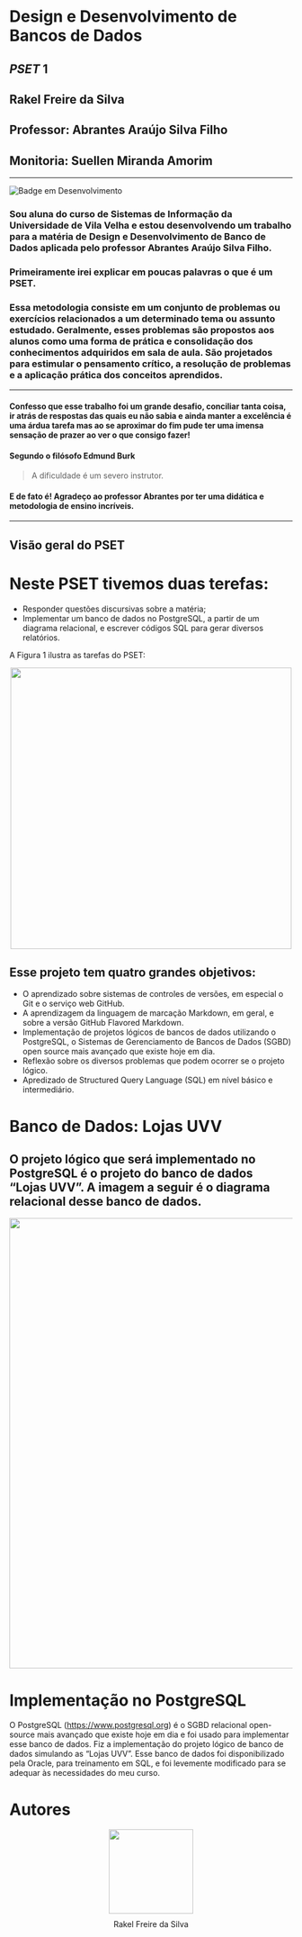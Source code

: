 # Design e Desenvolvimento de Bancos de Dados
## _PSET_ 1
## Rakel Freire da Silva
## Professor: Abrantes Araújo Silva Filho
## Monitoria: Suellen Miranda Amorim
---
![Badge em Desenvolvimento](http://img.shields.io/static/v1?label=STATUS&message=EM%20DESENVOLVIMENTO&color=GREEN&style=for-the-badge)


### Sou aluna do curso de Sistemas de Informação da Universidade de Vila Velha e estou desenvolvendo um trabalho para a matéria de Design e Desenvolvimento de Banco de Dados aplicada pelo professor Abrantes Araújo Silva Filho. 
### Primeiramente irei explicar em poucas palavras o que é um **PSET**. 
### Essa  metodologia consiste em um conjunto de problemas ou exercícios relacionados a um determinado tema ou assunto estudado. Geralmente, esses problemas são propostos aos alunos como uma forma de prática e consolidação dos conhecimentos adquiridos em sala de aula. São projetados para estimular o pensamento crítico, a resolução de problemas e a aplicação prática dos conceitos aprendidos.

---
#### Confesso que esse trabalho foi um grande desafio, conciliar tanta coisa, ir atrás de respostas das quais eu não sabia e ainda manter a excelência é uma árdua tarefa mas ao se aproximar do fim pude ter uma imensa sensação de prazer ao ver o que consigo fazer! 
#### Segundo o filósofo Edmund Burk
> A dificuldade é um severo instrutor.

#### E de fato é! Agradeço ao professor Abrantes por ter uma didática e metodologia de ensino incríveis. 
---

## Visão geral do PSET

# Neste PSET tivemos duas terefas:

 -  Responder questões discursivas sobre a matéria;
 - Implementar um banco de dados no PostgreSQL, a partir de um diagrama relacional, e escrever códigos SQL para gerar diversos relatórios. 
 
 A Figura 1 ilustra as tarefas do PSET:
 
 <div align="center">
<img src="https://github.com/rakel06/uvv_bd1_si1n/assets/131298397/45619ecd-af44-4342-b89d-592dee006bf1" width="500px" />
</div>

## Esse projeto tem quatro grandes objetivos:
- O aprendizado sobre sistemas de controles de versões, em especial o Git e o serviço web GitHub.
- A aprendizagem da linguagem de marcação Markdown, em geral, e sobre a versão GitHub Flavored Markdown.
- Implementação de projetos lógicos de bancos de dados utilizando o PostgreSQL, o Sistemas de Gerenciamento de Bancos de Dados (SGBD) open source mais avançado que existe hoje em dia.
- Reflexão sobre os diversos problemas que podem ocorrer se o projeto lógico.
- Apredizado de Structured Query Language (SQL) em nível básico e intermediário.


 # Banco de Dados: Lojas UVV

 ## O projeto lógico que será implementado no PostgreSQL é o projeto do banco de dados “Lojas UVV”. A imagem a seguir é o diagrama relacional desse banco de dados.

<div align="center">
<img src="https://github.com/rakel06/uvv_bd1_si1n/assets/131298397/052eca53-ee36-4644-8de9-ab30aa5493bd" width="800px" />
</div>


# Implementação no PostgreSQL
O PostgreSQL (https://www.postgresql.org) é o SGBD relacional open-source mais avançado que existe hoje em dia e foi usado para implementar esse banco de dados. Fiz a implementação do projeto lógico de banco de dados simulando as “Lojas UVV”. Esse banco de dados foi disponibilizado pela Oracle, para treinamento em SQL, e foi levemente modificado para se adequar às necessidades do meu curso. 


# Autores

<div align="center">
  <img src="https://github.com/rakel06/uvv_bd1_si1n/assets/131298397/23e267bc-7f7c-4791-b016-6f26002d9cf5" width="150px"/>
  <br>
  <span style="display: block; font-size: 14px; margin-top: 10px;">Rakel Freire da Silva</span>
</div>
